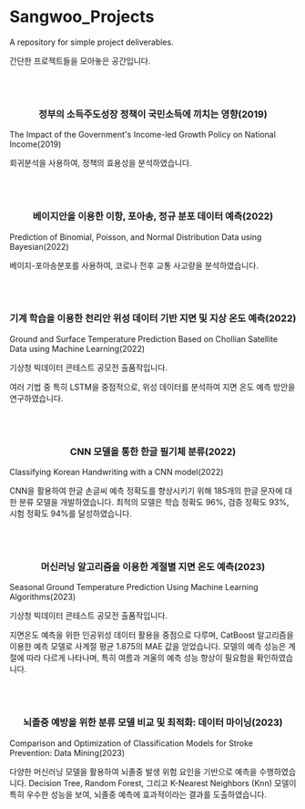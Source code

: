 # Sangwoo_Projects
A repository for simple project deliverables.

간단한 프로젝트들을 모아놓은 공간입니다.

<br></br>


 ###  <div align='center'>정부의 소득주도성장 정책이 국민소득에 끼치는 영향(2019) </div>
 
The Impact of the Government's Income-led Growth Policy on National Income(2019)

회귀분석을 사용하여, 정책의 효용성을 분석하였습니다.

<br></br>
### <div align='center'>베이지안을 이용한 이항, 포아송, 정규 분포 데이터 예측(2022) </div>
Prediction of Binomial, Poisson, and Normal Distribution Data using Bayesian(2022)

베이지-포아송분포를 사용하여, 코로나 전후 교통 사고량을 분석하였습니다.

<br></br>
### <div align='center'> 기계 학습을 이용한 천리안 위성 데이터 기반 지면 및 지상 온도 예측(2022) </div>
Ground and Surface Temperature Prediction Based on Chollian Satellite Data using Machine Learning(2022)

기상청 빅데이터 콘테스트 공모전 출품작입니다.

여러 기법 중 특히 LSTM을 중점적으로, 위성 데이터를 분석하여 지면 온도 예측 방안을 연구하였습니다.

<br></br>
### <div align='center'> CNN 모델을 통한 한글 필기체 분류(2022) </div>
Classifying Korean Handwriting with a CNN model(2022)

CNN을 활용하여 한글 손글씨 예측 정확도를 향상시키기 위해 185개의 한글 문자에 대한 분류 모델을 개발하였습니다. 
최적의 모델은 학습 정확도 96%, 검증 정확도 93%, 시험 정확도 94%를 달성하였습니다.

<br></br>
### <div align='center'> 머신러닝 알고리즘을 이용한 계절별 지면 온도 예측(2023) </div>
Seasonal Ground Temperature Prediction Using Machine Learning Algorithms(2023)

기상청 빅데이터 콘테스트 공모전 출품작입니다.

지면온도 예측을 위한 인공위성 데이터 활용을 중점으로 다루며, CatBoost 알고리즘을 이용한 예측 모델로 사계절 평균 1.875의 MAE 값을 얻었습니다.
모델의 예측 성능은 계절에 따라 다르게 나타나며, 특히 여름과 겨울의 예측 성능 향상이 필요함을 확인하였습니다.

<br></br>
### <div align='center'> 뇌졸중 예방을 위한 분류 모델 비교 및 최적화: 데이터 마이닝(2023) </div>
Comparison and Optimization of Classification Models for Stroke Prevention: Data Mining(2023)

다양한 머신러닝 모델을 활용하여 뇌졸중 발생 위험 요인을 기반으로 예측을 수행하였습니다. Decision Tree, Random Forest, 그리고 K-Nearest Neighbors (Knn) 모델이 특히 우수한 성능을 보여, 뇌졸중 예측에 효과적이라는 결과를 도출하였습니다.
